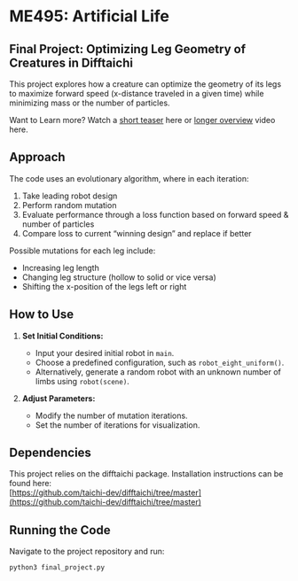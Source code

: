 # ME495: Artificial Life

## Final Project: Optimizing Leg Geometry of Creatures in Difftaichi

This project explores how a creature can optimize the geometry of its legs to maximize forward speed (x-distance traveled in a given time) while minimizing mass or the number of particles.  



Want to Learn more? Watch a [short teaser](https://youtu.be/b_BKzIsnkz4) here or [longer overview](https://youtu.be/kpFvqybfe1o) video here.


## Approach  

The code uses an evolutionary algorithm, where in each iteration:  
1. Take leading robot design 
2. Perform random mutation 
3. Evaluate performance through a loss function based on forward speed & number of particles
4. Compare loss to current “winning design” and replace if better 
 

Possible mutations for each leg include:  
- Increasing leg length  
- Changing leg structure (hollow to solid or vice versa)  
- Shifting the x-position of the legs left or right  

## How to Use  

1. **Set Initial Conditions:**  
   - Input your desired initial robot in `main`.  
   - Choose a predefined configuration, such as `robot_eight_uniform()`.  
   - Alternatively, generate a random robot with an unknown number of limbs using `robot(scene)`.  

2. **Adjust Parameters:**  
   - Modify the number of mutation iterations.  
   - Set the number of iterations for visualization.  

## Dependencies  

This project relies on the difftaichi package. Installation instructions can be found here:  
[https://github.com/taichi-dev/difftaichi/tree/master](https://github.com/taichi-dev/difftaichi/tree/master)  

## Running the Code  

Navigate to the project repository and run:  

```bash
python3 final_project.py

